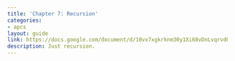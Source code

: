 ```yaml
---
title: 'Chapter 7: Recursion'
categories:
- apcs
layout: guide
link: https://docs.google.com/document/d/10vx7xgkrknm30y1Xi68vDnLvqrvdUhOfV5i5C68aBIs/
description: Just recursion.
---
```


